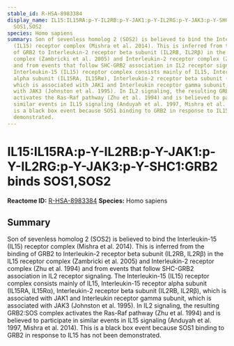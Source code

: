 ```yaml
---
stable_id: R-HSA-8983384
display_name: IL15:IL15RA:p-Y-IL2RB:p-Y-JAK1:p-Y-IL2RG:p-Y-JAK3:p-Y-SHC1:GRB2 binds
  SOS1,SOS2
species: Homo sapiens
summary: Son of sevenless homolog 2 (SOS2) is believed to bind the Interleukin-15
  (IL15) receptor complex (Mishra et al. 2014). This is inferred from the binding
  of GRB2 to Interleukin-2 receptor beta subunit (IL2RB, IL2Rβ) in the IL15 receptor
  complex (Zambricki et al. 2005) and Interleukin-2 receptor complex (Zhu et al. 1994)
  and from events that follow SHC-GRB2 association in IL2 receptor signaling.  The
  Interleukin-15 (IL15) receptor complex consists mainly of IL15, Interleukin-15 receptor
  alpha subunit (IL15RA, IL15Rα), Interleukin-2 receptor beta subunit (IL2RB, IL2Rβ),
  which is associated with JAK1 and Interleukin receptor gamma subunit, which is associated
  with JAK3 (Johnston et al. 1995). In IL2 signaling, the resulting GRB2:SOS complex
  activates the Ras-Raf pathway (Zhu et al. 1994) and is believed to participate in
  similar events in IL15 signaling (Anduyah et al. 1997, Mishra et al. 2014). This
  is a black box event because SOS1 binding to GRB2 in response to IL15 has not been
  demonstrated.
---
```


# IL15:IL15RA:p-Y-IL2RB:p-Y-JAK1:p-Y-IL2RG:p-Y-JAK3:p-Y-SHC1:GRB2 binds SOS1,SOS2
**Reactome ID:** [R-HSA-8983384](https://reactome.org/content/detail/R-HSA-8983384)
**Species:** Homo sapiens

## Summary

Son of sevenless homolog 2 (SOS2) is believed to bind the Interleukin-15 (IL15) receptor complex (Mishra et al. 2014). This is inferred from the binding of GRB2 to Interleukin-2 receptor beta subunit (IL2RB, IL2Rβ) in the IL15 receptor complex (Zambricki et al. 2005) and Interleukin-2 receptor complex (Zhu et al. 1994) and from events that follow SHC-GRB2 association in IL2 receptor signaling.  The Interleukin-15 (IL15) receptor complex consists mainly of IL15, Interleukin-15 receptor alpha subunit (IL15RA, IL15Rα), Interleukin-2 receptor beta subunit (IL2RB, IL2Rβ), which is associated with JAK1 and Interleukin receptor gamma subunit, which is associated with JAK3 (Johnston et al. 1995). In IL2 signaling, the resulting GRB2:SOS complex activates the Ras-Raf pathway (Zhu et al. 1994) and is believed to participate in similar events in IL15 signaling (Anduyah et al. 1997, Mishra et al. 2014). This is a black box event because SOS1 binding to GRB2 in response to IL15 has not been demonstrated.
